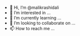 - 👋 Hi, I’m @malikrashidali
- 👀 I’m interested in ...
- 🌱 I’m currently learning ...
- 💞️ I’m looking to collaborate on ...
- 📫 How to reach me ...

<!---
malikrashidali/malikrashidali is a ✨ special ✨ repository because its `README.md` (this file) appears on your GitHub profile.
You can click the Preview link to take a look at your changes.
--->
